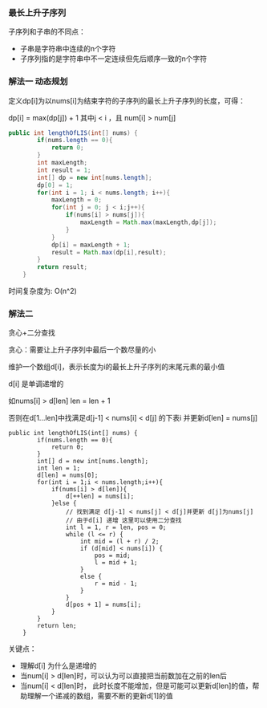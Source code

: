 ### 最长上升子序列

子序列和子串的不同点：

- 子串是字符串中连续的n个字符
- 子序列指的是字符串中不一定连续但先后顺序一致的n个字符



### 解法一 动态规划

定义dp[i]为以nums[i]为结束字符的子序列的最长上升子序列的长度，可得：

dp[i] = max(dp[j]) + 1 其中j < i ，且 num[i] > num[j]

```java
public int lengthOfLIS(int[] nums) {
        if(nums.length == 0){
            return 0;
        }
        int maxLength;
        int result = 1;
        int[] dp = new int[nums.length];
        dp[0] = 1;
        for(int i = 1; i < nums.length; i++){
            maxLength = 0;
            for(int j = 0; j < i;j++){
                if(nums[i] > nums[j]){
                    maxLength = Math.max(maxLength,dp[j]);
                }
            }
            dp[i] = maxLength + 1;
            result = Math.max(dp[i],result);
        }
        return result;
    }

```

时间复杂度为: O(n^2)



### 解法二 

贪心+二分查找

贪心：需要让上升子序列中最后一个数尽量的小



维护一个数组d[i]，表示长度为i的最长上升子序列的末尾元素的最小值

d[i] 是单调递增的 



如nums[i] > d[len]  len = len + 1 

否则在d[1...len]中找满足d[j-1] < nums[i] < d[j] 的下表i 并更新d[len] = nums[j]

```
public int lengthOfLIS(int[] nums) {
        if(nums.length == 0){
            return 0;
        }
        int[] d = new int[nums.length];
        int len = 1;
        d[len] = nums[0];
        for(int i = 1;i < nums.length;i++){
            if(nums[i] > d[len]){
                d[++len] = nums[i];
            }else {
                // 找到满足 d[j-1] < nums[j] < d[j]并更新 d[j]为nums[j]
                // 由于d[i] 递增 这里可以使用二分查找
                int l = 1, r = len, pos = 0;
                while (l <= r) {
                    int mid = (l + r) / 2;
                    if (d[mid] < nums[i]) {
                        pos = mid;
                        l = mid + 1;
                    }
                    else {
                        r = mid - 1;
                    }
                }
                d[pos + 1] = nums[i];
            }
        }
        return len;
    }
```



关键点：

- 理解d[i] 为什么是递增的
- 当num[i] > d[len]时，可以认为可以直接把当前数加在之前的len后
- 当num[i] < d[len]时， 此时长度不能增加，但是可能可以更新d[len]的值，帮助理解一个递减的数组，需要不断的更新d[1]的值

